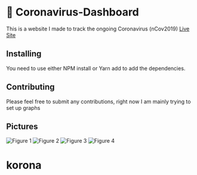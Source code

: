 # 🦠 Coronavirus-Dashboard
This is a website I made to track the ongoing Coronavirus (nCov2019)
[Live Site](https://ncov2019.live/)

## Installing
You need to use either NPM install or Yarn add to add the dependencies.

## Contributing
Please feel free to submit any contributions, right now I am mainly trying to set up graphs

## Pictures
![Figure 1](https://github.com/avischiffmann/Coronavirus-Dashboard/blob/master/figure1.png)
![Figure 2](https://github.com/avischiffmann/Coronavirus-Dashboard/blob/master/figure2.png)
![Figure 3](https://github.com/avischiffmann/Coronavirus-Dashboard/blob/master/figure3.png)
![Figure 4](https://github.com/avischiffmann/Coronavirus-Dashboard/blob/master/figure4.png)

# korona
